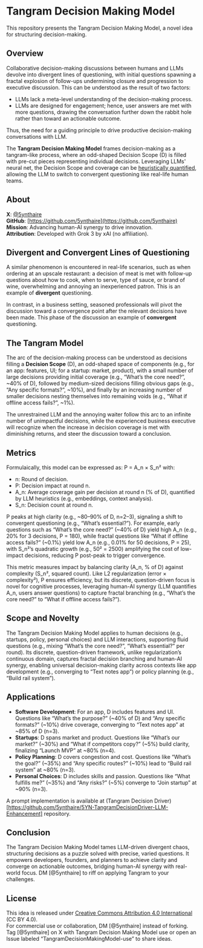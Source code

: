 # Tangram Decision Making Model

This repository presents the Tangram Decision Making Model, a novel idea for structuring decision-making.<!--as seen in my Substack article [link to be provided].-->

## Overview

Collaborative decision-making discussions between humans and LLMs devolve into divergent lines of questioning, with initial questions spawning a fractal explosion of follow-ups undermining closure and progression to executive discussion. This can be understood as the result of two factors:
- LLMs lack a meta-level understanding of the decision-making process.
- LLMs are designed for engagement; hence, user answers are met with more questions, drawing the conversation further down the rabbit hole rather than toward an actionable outcome.

Thus, the need for a guiding principle to drive productive decision-making conversations with LLM.

The **Tangram Decision Making Model** frames decision-making as a tangram-like process, where an odd-shaped Decision Scope (D) is filled with pre-cut pieces representing individual decisions. Leveraging LLMs' neural net, the Decision Scope and coverage can be [heuristically quantified](https://github.com/5ynthaire/5YN-NeuralHeuristicQuantification-Idea), allowing the LLM to switch to convergent questioning like real-life human teams.

## About

**X**: [@5ynthaire](https://x.com/5ynthaire)  
**GitHub**: [https://github.com/5ynthaire](https://github.com/5ynthaire)  
**Mission**: Advancing human-AI synergy to drive innovation.  
**Attribution**: Developed with Grok 3 by xAI (no affiliation).

## Divergent and Convergent Lines of Questioning

A similar phenomenon is encountered in real-life scenarios, such as when ordering at an upscale restaurant: a decision of meat is met with follow-up questions about how to cook, when to serve, type of sauce, or brand of wine, overwhelming and annoying an inexperienced patron. This is an example of **divergent** questioning.

In contrast, in a business setting, seasoned professionals will pivot the discussion toward a convergence point after the relevant decisions have been made. This phase of the discussion an example of **convergent** questioning.

## The Tangram Model

The arc of the decision-making process can be understood as decisions filling a **Decision Scope** (D), an odd-shaped space of components (e.g., for an app: features, UI; for a startup: market, product), with a small number of large decisions providing initial coverage (e.g., “What’s the core need?”, ~40% of D), followed by medium-sized decisions filling obvious gaps (e.g., “Any specific formats?”, ~10%), and finally by an increasing number of smaller decisions nesting themselves into remaining voids (e.g., “What if offline access fails?”, ~1%).

The unrestrained LLM and the annoying waiter follow this arc to an infinite number of unimpactful decisions, while the experienced business executive will recognize when the increase in decision coverage is met with diminishing returns, and steer the discussion toward a conclusion.

## Metrics

Formulaically, this model can be expressed as:
P = A_n × S_n²
with:
- n: Round of decision.
- P: Decision impact at round n.
- A_n: Average coverage gain per decision at round n (% of D), quantified by LLM heuristics (e.g., embeddings, context analysis).
- S_n: Decision count at round n.

P peaks at high clarity (e.g., ~80–90% of D, n=2–3), signaling a shift to convergent questioning (e.g., “What’s essential?”). For example, early questions such as “What’s the core need?” (~40% of D) yield high A_n (e.g., 20% for 3 decisions, P = 180), while fractal questions like “What if offline access fails?” (~0.1%) yield low A_n (e.g., 0.01% for 50 decisions, P = 25), with S_n²’s quadratic growth (e.g., 50² = 2500) amplifying the cost of low-impact decisions, reducing P post-peak to trigger convergence.

This metric measures impact by balancing clarity (A_n, % of D) against complexity (S_n², squared count). Like L2 regularization (error × complexity²), P ensures efficiency, but its discrete, question-driven focus is novel for cognitive processes, leveraging human-AI synergy (LLM quantifies A_n, users answer questions) to capture fractal branching (e.g., “What’s the core need?” to “What if offline access fails?”).

## Scope and Novelty

The Tangram Decision Making Model applies to human decisions (e.g., startups, policy, personal choices) and LLM interactions, supporting fluid questions (e.g., mixing “What’s the core need?”, “What’s essential?” per round). Its discrete, question-driven framework, unlike regularization’s continuous domain, captures fractal decision branching and human-AI synergy, enabling universal decision-making clarity across contexts like app development (e.g., converging to “Text notes app”) or policy planning (e.g., “Build rail system”).

## Applications

- **Software Development**: For an app, D includes features and UI. Questions like “What’s the purpose?” (~40% of D) and “Any specific formats?” (~10%) drive coverage, converging to “Text notes app” at ~85% of D (n=3).
- **Startups**: D spans market and product. Questions like “What’s our market?” (~30%) and “What if competitors copy?” (~5%) build clarity, finalizing “Launch MVP” at ~80% (n=4).
- **Policy Planning**: D covers congestion and cost. Questions like “What’s the goal?” (~35%) and “Any specific routes?” (~10%) lead to “Build rail system” at ~80% (n=3).
- **Personal Choices**: D includes skills and passion. Questions like “What fulfills me?” (~35%) and “Any risks?” (~5%) converge to “Join startup” at ~90% (n=3).

A prompt implementation is available at (Tangram Decision Driver)[https://github.com/5ynthaire/5YN-TangramDecisionDriver-LLM-Enhancement] repository.

## Conclusion

The Tangram Decision Making Model tames LLM-driven divergent chaos, structuring decisions as a puzzle solved with precise, varied questions. It empowers developers, founders, and planners to achieve clarity and converge on actionable outcomes, bridging human-AI synergy with real-world focus. DM [@5ynthaire] to riff on applying Tangram to your challenges.

## License

This idea is released under [Creative Commons Attribution 4.0 International](LICENSE) (CC BY 4.0).  
For commercial use or collaboration, DM [@5ynthaire] instead of forking. Tag [@5ynthaire] on X with Tangram Decision Making Model use or open an Issue labeled “TangramDecisionMakingModel-use” to share ideas.
